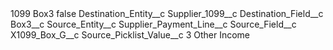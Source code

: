 <?xml version="1.0" encoding="UTF-8"?>
<CustomMetadata xmlns="http://soap.sforce.com/2006/04/metadata" xmlns:xsi="http://www.w3.org/2001/XMLSchema-instance" xmlns:xsd="http://www.w3.org/2001/XMLSchema">
    <label>1099 Box3</label>
    <protected>false</protected>
    <values>
        <field>Destination_Entity__c</field>
        <value xsi:type="xsd:string">Supplier_1099__c</value>
    </values>
    <values>
        <field>Destination_Field__c</field>
        <value xsi:type="xsd:string">Box3__c</value>
    </values>
    <values>
        <field>Source_Entity__c</field>
        <value xsi:type="xsd:string">Supplier_Payment_Line__c</value>
    </values>
    <values>
        <field>Source_Field__c</field>
        <value xsi:type="xsd:string">X1099_Box_G__c</value>
    </values>
    <values>
        <field>Source_Picklist_Value__c</field>
        <value xsi:type="xsd:string">3 Other Income</value>
    </values>
</CustomMetadata>
